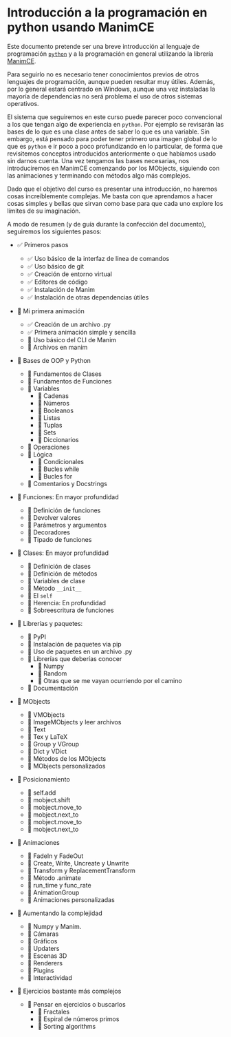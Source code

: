 # Introducción a la programación en python usando ManimCE

Este documento pretende ser una breve introducción al lenguaje de programación [`python`](https://www.python.org/) y a la programación en general utilizando la librería [ManimCE](https://www.manim.community/).

Para seguirlo no es necesario tener conocimientos previos de otros lenguajes de programación, aunque pueden resultar muy útiles. Además, por lo general estará centrado en Windows, aunque una vez instaladas la mayoría de dependencias no será problema el uso de otros sistemas operativos.

El sistema que seguiremos en este curso puede parecer poco convencional a los que tengan algo de experiencia en `python`. Por ejemplo se revisarán las bases de lo que es una clase antes de saber lo que es una variable. Sin embargo, está pensado para poder tener primero una imagen global de lo que es `python` e ir poco a poco profundizando en lo particular, de forma que revisitemos conceptos introducidos anteriormente o que habíamos usado sin darnos cuenta. Una vez tengamos las bases necesarias, nos introduciremos en ManimCE comenzando por los MObjects, siguiendo con las animaciones y terminando con métodos algo más complejos.

Dado que el objetivo del curso es presentar una introducción, no haremos cosas increíblemente complejas. Me basta con que aprendamos a hacer cosas simples y bellas que sirvan como base para que cada uno explore los límites de su imaginación.

A modo de resumen (y de guía durante la confección del documento), seguiremos los siguientes pasos:

- ✅ Primeros pasos
  - ✅ Uso básico de la interfaz de línea de comandos
  - ✅ Uso básico de git
  - ✅ Creación de entorno virtual
  - ✅ Editores de código
  - ✅ Instalación de Manim
  - ✅ Instalación de otras dependencias útiles

- 🔲 Mi primera animación
  - ✅ Creación de un archivo .py
  - ✅ Primera animación simple y sencilla
  - 🔲 Uso básico del CLI de Manim
  - 🔲 Archivos en manim

- 🔲 Bases de OOP y Python

  - 🔲 Fundamentos de Clases
  - 🔲 Fundamentos de Funciones
  - 🔲 Variables
    - 🔲 Cadenas
    - 🔲 Números
    - 🔲 Booleanos
    - 🔲 Listas
    - 🔲 Tuplas
    - 🔲 Sets
    - 🔲 Diccionarios
  - 🔲 Operaciones
  - 🔲 Lógica
    - 🔲 Condicionales
    - 🔲 Bucles while
    - 🔲 Bucles for
  - 🔲 Comentarios y Docstrings
- 🔲 Funciones: En mayor profundidad
  - 🔲 Definición de funciones
  - 🔲 Devolver valores
  - 🔲 Parámetros y argumentos
  - 🔲 Decoradores
  - 🔲 Tipado de funciones

- 🔲 Clases: En mayor profundidad
  - 🔲 Definición de clases
  - 🔲 Definición de métodos
  - 🔲 Variables de clase
  - 🔲 Método `__init__`
  - 🔲 El `self`
  - 🔲 Herencia: En profundidad
  - 🔲 Sobreescritura de funciones

- 🔲 Librerías y paquetes:
  - 🔲 PyPI
  - 🔲 Instalación de paquetes via pip
  - 🔲 Uso de paquetes en un archivo .py
  - 🔲 Librerías que deberías conocer
    - 🔲 Numpy
    - 🔲 Random
    - 🔲 Otras que se me vayan ocurriendo por el camino
  - 🔲 Documentación
  
- 🔲 MObjects
  - 🔲 VMObjects
  - 🔲 ImageMObjects y leer archivos
  - 🔲 Text
  - 🔲 Tex y LaTeX
  - 🔲 Group y VGroup
  - 🔲 Dict y VDict
  - 🔲 Métodos de los MObjects
  - 🔲 MObjects personalizados

- 🔲 Posicionamiento
  - 🔲 self.add
  - 🔲 mobject.shift
  - 🔲 mobject.move_to
  - 🔲 mobject.next_to
  - 🔲 mobject.move_to
  - 🔲 mobject.next_to

- 🔲 Animaciones

  - 🔲 FadeIn y FadeOut
  - 🔲 Create, Write, Uncreate y Unwrite
  - 🔲 Transform y ReplacementTransform
  - 🔲 Método .animate
  - 🔲 run_time y func_rate
  - 🔲 AnimationGroup
  - 🔲 Animaciones personalizadas

- 🔲 Aumentando la complejidad

  - 🔲 Numpy y Manim.
  - 🔲 Cámaras
  - 🔲 Gráficos
  - 🔲 Updaters
  - 🔲 Escenas 3D
  - 🔲 Renderers
  - 🔲 Plugins
  - 🔲 Interactividad

- 🔲 Ejercicios bastante más complejos

  - 🔲 Pensar en ejercicios o buscarlos
    - 🔲 Fractales
    - 🔲 Espiral de números primos
    - 🔲 Sorting algorithms